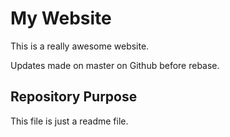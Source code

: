 # My Website

This is a really awesome website.

Updates made on master on Github before rebase.

## Repository Purpose

This file is just a readme file.


